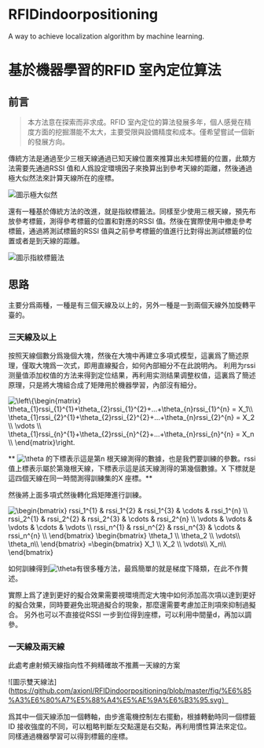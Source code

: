 # RFIDindoorpositioning
A way to achieve localization algorithm by machine learning.


# 基於機器學習的RFID 室內定位算法

## 前言
> 本方法意在探索而非求成。RFID 室內定位的算法發展多年，個人感覺在精度方面的挖掘潛能不太大，主要受限與設備精度和成本。僅希望嘗試一個新的發展方向。

傳統方法是通過至少三根天線通過已知天線位置來推算出未知標籤的位置，此類方法需要先通過RSSI 值和人爲設定環境因子來換算出到參考天線的距離，然後通過極大似然法來計算天線所在的座標。

![圖示極大似然](https://github.com/axionl/RFIDindoorpositioning/blob/master/fig/%E6%A5%B5%E5%A4%A7%E4%BC%BC%E7%84%B6%E6%B3%95.svg)

還有一種基於傳統方法的改進，就是指紋標籤法。同樣至少使用三根天線，預先布放參考標籤，測得參考標籤的位置和對應的RSSI 值。然後在實際使用中撤走參考標籤，通過將測試標籤的RSSI 值與之前參考標籤的值進行比對得出測試標籤的位置或者是到天線的距離。

![圖示指紋標籤法](https://github.com/axionl/RFIDindoorpositioning/blob/master/fig/%E6%8C%87%E7%B4%8B%E6%A8%99%E7%B1%A4%E6%B3%95.svg)

## 思路
主要分爲兩種，一種是有三個天線及以上的，另外一種是一到兩個天線外加旋轉平臺的。

### 三天線及以上
按照天線個數分爲幾個大塊，然後在大塊中再建立多項式模型，這裏爲了簡述原理，僅取大塊爲一次式，即用直線擬合，如何內部細分不在此說明內。
利用为rssi 测量值添加权值的方法来得到定位结果，再利用实测结果调整权值，這裏爲了簡述原理，只是將大塊組合成了矩陣用於機器學習，內部沒有細分。

<img src="https://latex.codecogs.com/gif.latex?\left\{\begin{matrix}&space;\theta_{1}rssi_{1}^{1}&plus;\theta_{2}rssi_{1}^{2}&plus;...&plus;\theta_{n}rssi_{1}^{n}&space;=&space;X_1\\&space;\theta_{1}rssi_{2}^{1}&plus;\theta_{2}rssi_{2}^{2}&plus;...&plus;\theta_{n}rssi_{2}^{n}&space;=&space;X_2&space;\\&space;\vdots&space;\\&space;\theta_{1}rssi_{n}^{1}&plus;\theta_{2}rssi_{n}^{2}&plus;...&plus;\theta_{n}rssi_{n}^{n}&space;=&space;X_n&space;\\&space;\end{matrix}\right." title="\left\{\begin{matrix} \theta_{1}rssi_{1}^{1}+\theta_{2}rssi_{1}^{2}+...+\theta_{n}rssi_{1}^{n} = X_1\\ \theta_{1}rssi_{2}^{1}+\theta_{2}rssi_{2}^{2}+...+\theta_{n}rssi_{2}^{n} = X_2 \\ \vdots \\ \theta_{1}rssi_{n}^{1}+\theta_{2}rssi_{n}^{2}+...+\theta_{n}rssi_{n}^{n} = X_n \\ \end{matrix}\right." />

** <img src="https://latex.codecogs.com/gif.latex?\theta" title="\theta" /> 的下標表示這是第n 根天線測得的數據，也是我們要訓練的參數。rssi 值上標表示屬於第幾根天線，下標表示這是該天線測得的第幾個數據。X 下標就是這四個天線在同一時間測得訓練集的X 座標。**

然後將上面多項式然後轉化爲矩陣進行訓練。

<img src="https://latex.codecogs.com/gif.latex?\begin{bmatrix}&space;rssi_1^{1}&space;&&space;rssi_1^{2}&space;&&space;rssi_1^{3}&space;&&space;\cdots&space;&&space;rssi_1^{n}&space;\\&space;rssi_2^{1}&space;&&space;rssi_2^{2}&space;&&space;rssi_2^{3}&space;&&space;\cdots&space;&&space;rssi_2^{n}&space;\\&space;\vdots&space;&&space;\vdots&space;&&space;\vdots&space;&&space;\cdots&space;&&space;\vdots&space;\\&space;rssi_n^{1}&space;&&space;rssi_n^{2}&space;&&space;rssi_n^{3}&space;&&space;\cdots&space;&&space;rssi_n^{n}&space;\\&space;\end{bmatrix}&space;\begin{bmatrix}&space;\theta_1&space;\\&space;\theta_2&space;\\&space;\vdots\\&space;\theta_n\\&space;\end{bmatrix}&space;=\begin{bmatrix}&space;X_1&space;\\&space;X_2&space;\\&space;\vdots\\&space;X_n\\&space;\end{bmatrix}" title="\begin{bmatrix} rssi_1^{1} & rssi_1^{2} & rssi_1^{3} & \cdots & rssi_1^{n} \\ rssi_2^{1} & rssi_2^{2} & rssi_2^{3} & \cdots & rssi_2^{n} \\ \vdots & \vdots & \vdots & \cdots & \vdots \\ rssi_n^{1} & rssi_n^{2} & rssi_n^{3} & \cdots & rssi_n^{n} \\ \end{bmatrix} \begin{bmatrix} \theta_1 \\ \theta_2 \\ \vdots\\ \theta_n\\ \end{bmatrix} =\begin{bmatrix} X_1 \\ X_2 \\ \vdots\\ X_n\\ \end{bmatrix}" />

如何訓練得到<img src="https://latex.codecogs.com/gif.latex?\theta" title="\theta" />有很多種方法，最爲簡單的就是梯度下降類，在此不作贅述。

實際上爲了達到更好的擬合效果需要視環境而定大塊中如何添加高次項以達到更好的擬合效果，同時要避免出現過擬合的現象，那麼還需要考慮加正則項來抑制過擬合。
另外也可以不直接從RSSI 一步到位得到座標，可以利用中間量d，再加以調參。

### 一天線及兩天線
此處考慮射頻天線指向性不夠精確故不推薦一天線的方案

![圖示雙天線法](https://github.com/axionl/RFIDindoorpositioning/blob/master/fig/%E6%85%A3%E6%80%A7%E5%88%A4%E5%AE%9A%E6%B3%95.svg）

爲其中一個天線添加一個轉軸，由步進電機控制左右擺動，根據轉動時同一個標籤ID 接收強度的不同，可以粗略判斷左交點還是右交點，再利用慣性算法來定位。同樣通過機器學習可以得到標籤的座標。
